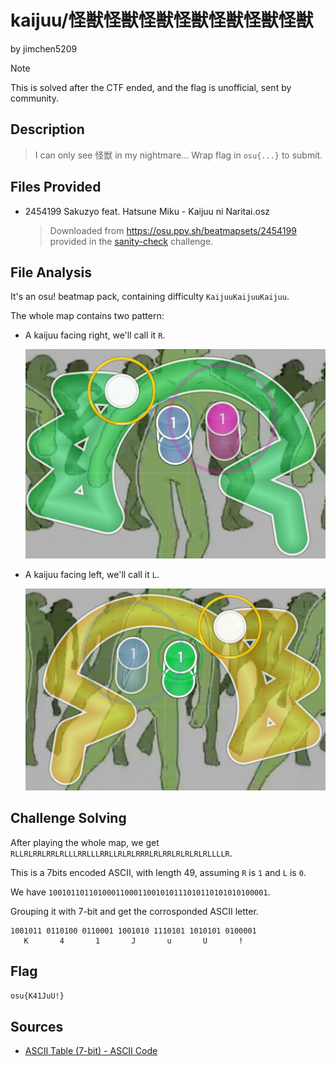 # kaijuu/怪獣怪獣怪獣怪獣怪獣怪獣怪獣

by jimchen5209

> [!NOTE]
> This is solved after the CTF ended, and the flag is unofficial, sent by community.

## Description

> I can only see 怪獣 in my nightmare...
> Wrap flag in `osu{...}` to submit.

## Files Provided

- 2454199 Sakuzyo feat. Hatsune Miku - Kaijuu ni Naritai.osz
  > Downloaded from https://osu.ppy.sh/beatmapsets/2454199 provided in the [sanity-check](../sanity-check/README.md) challenge.

## File Analysis

It's an osu! beatmap pack, containing difficulty `KaijuuKaijuuKaijuu`.

The whole map contains two pattern:

- A kaijuu facing right, we'll call it `R`.

  ![](images/GAW9cIGjV8DD_GwdieN7zlB7dOIMgOE0eYR_jlTgrxo=.png)
- A kaijuu facing left, we'll call it `L`.

  ![](images/LPv-CiXf-ax01-Oms3EodTrCV7AIg9y9yaxJE2qgRzI=.png)

## Challenge Solving

After playing the whole map, we get `RLLRLRRLRRLRLLLRRLLLRRLLRLRLRRRLRLRRLRLRLRLRLLLLR`.

This is a 7bits encoded ASCII, with length 49, assuming `R` is `1` and  `L` is `0`.

We have `1001011011010001100011001010111010110101010100001`.

Grouping it with 7-bit and get the corrosponded ASCII letter.

```
1001011 0110100 0110001 1001010 1110101 1010101 0100001
   K       4       1       J       u       U       !
```

## Flag

`osu{K41JuU!}`

## Sources
- [ASCII Table (7-bit) - ASCII Code](https://www.ascii-code.com/ASCII)
